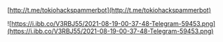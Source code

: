 [http://t.me/tokiohackspammerbot](http://t.me/tokiohackspammerbot)

![https://i.ibb.co/V3RBJ55/2021-08-19-00-37-48-Telegram-59453.png](https://i.ibb.co/V3RBJ55/2021-08-19-00-37-48-Telegram-59453.png)